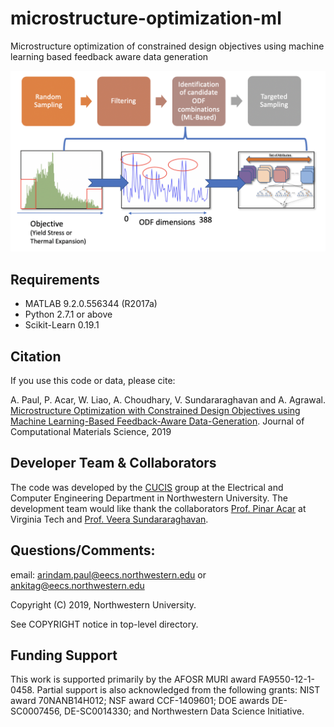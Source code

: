 # microstructure-optimization-ml
Microstructure optimization of constrained design objectives using machine learning based feedback aware data generation

<p align="center">
  <img src="optim_ml.png" width="800">
</p>


## Requirements 

* MATLAB 9.2.0.556344 (R2017a)
* Python 2.7.1 or above
* Scikit-Learn 0.19.1


## Citation
If you use this code or data, please cite:

A. Paul, P. Acar, W. Liao, A. Choudhary, V. Sundararaghavan and A. Agrawal. <a href="https://www.sciencedirect.com/science/article/abs/pii/S0927025619300151"> Microstructure Optimization with Constrained Design Objectives using Machine Learning-Based Feedback-Aware Data-Generation</a>. Journal of Computational Materials Science, 2019

## Developer Team & Collaborators 

The code was developed by the <a href="http://cucis.ece.northwestern.edu/">CUCIS</a> group at the Electrical and Computer Engineering Department in Northwestern University. The development team would like thank the collaborators <a href="https://www.me.vt.edu/people/faculty/pinar-acar/">Prof. Pinar Acar</a> at Virginia Tech and <a href="https://aero.engin.umich.edu/people/veera-sundararaghavan/">Prof. Veera Sundararaghavan</a>. 


## Questions/Comments:

email: arindam.paul@eecs.northwestern.edu or ankitag@eecs.northwestern.edu</br>

Copyright (C) 2019, Northwestern University.

See COPYRIGHT notice in top-level directory.

## Funding Support

This work is supported primarily by the AFOSR MURI award FA9550-12-1-0458. Partial support is also acknowledged from the following grants: NIST award 70NANB14H012; NSF award CCF-1409601; DOE awards DE-SC0007456, DE-SC0014330; and Northwestern Data Science Initiative. 
